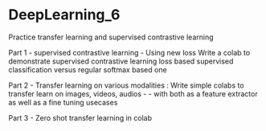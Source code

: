 # DeepLearning_6
 Practice transfer learning and supervised contrastive learning
 
 Part 1 - supervised contrastive learning  - Using new loss 
Write a colab to demonstrate supervised contrastive learning loss based supervised classification versus regular softmax based one


Part 2 - Transfer learning on various modalities : 
Write simple colabs to transfer learn on images, videos, audios -  - with both as a feature extractor as well as a fine tuning usecases

Part 3 - Zero shot transfer learning in colab
